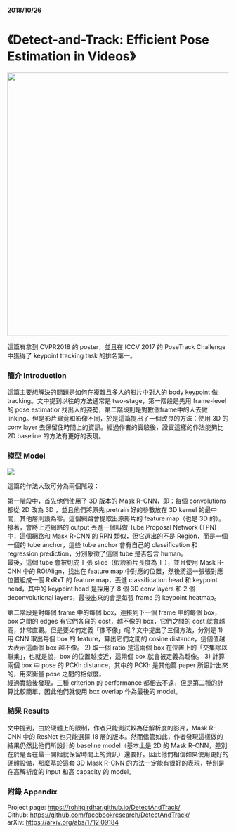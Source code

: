**2018/10/26**

# 《Detect-and-Track: Efficient Pose Estimation in Videos》
<p><img src="https://i.imgur.com/ITnhy0o.png" width=600 /></p>  

這篇有拿到 CVPR2018 的 poster，並且在 ICCV 2017 的 PoseTrack Challenge 中獲得了 keypoint tracking task 的排名第一。  

### 簡介 Introduction ###

這篇主要想解決的問題是如何在複雜且多人的影片中對人的 body keypoint 做 tracking。文中提到以往的方法通常是 two-stage，第一階段是先用 frame-level 的 pose estimatior 找出人的姿勢，第二階段則是對數個frame中的人去做linking。但是影片畢竟和影像不同，於是這篇提出了一個改良的方法：使用 3D 的 conv layer 去保留住時間上的資訊。經過作者的實驗後，證實這樣的作法能夠比 2D baseline 的方法有更好的表現。

### 模型 Model ###
<p><img src="https://i.imgur.com/THQY0aR.png" /></p>

這篇的作法大致可分為兩個階段：  

第一階段中，首先他們使用了 3D 版本的 Mask R-CNN，即：每個 convolutions 都從 2D 改為 3D ，並且他們將原先 pretrain 好的參數放在 3D kernel 的最中間，其他層則設為零。這個網路會提取出原影片的 feature map（也是 3D 的）。  
接著，會將上述網路的 output 丟進一個叫做 Tube Proposal Network (TPN) 中，這個網路和 Mask R-CNN 的 RPN 類似，但它選出的不是 Region，而是一個一個的 tube anchor，這些 tube anchor 會有自己的 classification 和 regression prediction，分別象徵了這個 tube 是否包含 human。  
最後，這個 tube 會被切成 T 張 slice（假設影片長度為 T ），並且使用 Mask R-CNN 中的 ROIAlign，找出在 feature map 中對應的位置，然後將這一張張對應位置組成一個 RxRxT 的 feature map，丟進 classification head 和 keypoint head，其中的 keypoint head 是採用了 8 個 3D conv layers 和 2 個 deconvolutional layers，最後出來的會是每張 frame 的 keypoint heatmap。  

第二階段是對每個 frame 中的每個 box，連接到下一個 frame 中的每個 box，box 之間的 edges 有它們各自的 cost，越不像的 box，它們之間的 cost 就會越高，非常直觀。但是要如何定義「像不像」呢？文中提出了三個方法，分別是 1) 用 CNN 取出每個 box 的 feature，算出它們之間的 cosine distance，這個值越大表示這兩個 box 越不像。 2) 取一個 ratio 是這兩個 box 在位置上的「交集除以聯集」，也就是說，box 的位置越接近，這兩個 box 就會被定義為越像。 3) 計算兩個 box 中 pose 的 PCKh distance，其中的 PCKh 是其他篇 paper 所設計出來的，用來衡量 pose 之間的相似度。  
經過實驗後發現，三種 criterion 的 performance 都相去不遠，但是第二種的計算比較簡單，因此他們就使用 box overlap 作為最後的 model。  

### 結果 Results ###

文中提到，由於硬體上的限制，作者只能測試較為低解析度的影片，Mask R-CNN 中的 ResNet 也只能選擇 18 層的版本。然而儘管如此，作者發現這樣做的結果仍然比他們所設計的 baseline model（基本上是 2D 的 Mask R-CNN，差別在於是否在最一開始就保留時間上的資訊）還要好。因此他們相信如果使用更好的硬體設備，那麼基於這套 3D Mask R-CNN 的方法一定能有很好的表現，特別是在高解析度的 input 和高 capacity 的 model。  

### 附錄 Appendix ###

Project page: https://rohitgirdhar.github.io/DetectAndTrack/  
Github: https://github.com/facebookresearch/DetectAndTrack/  
arXiv: https://arxiv.org/abs/1712.09184
